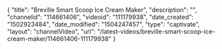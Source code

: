 {
    "title": "Breville Smart Scoop Ice Cream Maker",
    "description": "",
    "channelid": "114661406",
    "videoid": "111179938",
    "date_created": "1502923484",
    "date_modified": "1504247457",
    "type": "captivate",
    "layout": "channelVideo",
    "url": "\/latest-videos\/breville-smart-scoop-ice-cream-maker\/114661406-111179938"
}